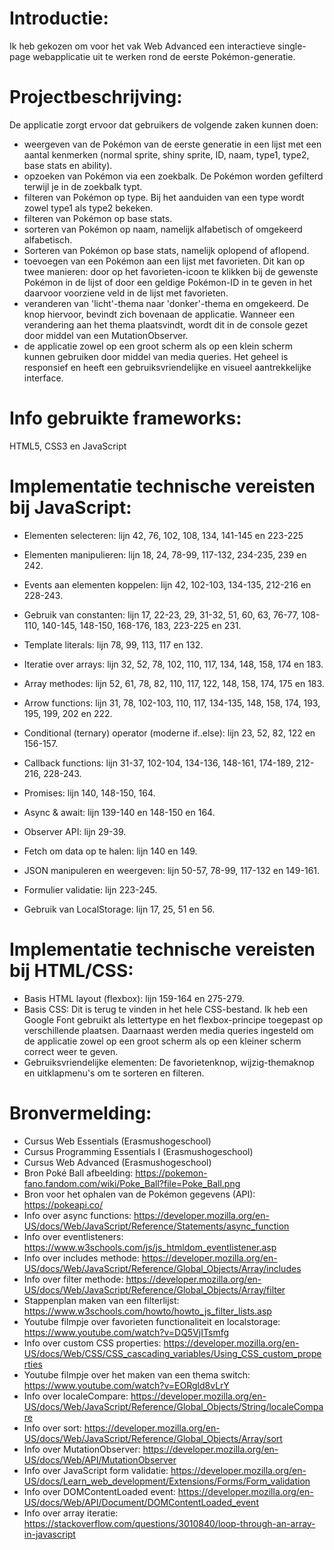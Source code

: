# Introductie:
Ik heb gekozen om voor het vak Web Advanced een interactieve single-page webapplicatie uit te werken rond de eerste Pokémon-generatie.

# Projectbeschrijving:
De applicatie zorgt ervoor dat gebruikers de volgende zaken kunnen doen:
- weergeven van de Pokémon van de eerste generatie in een lijst met een aantal kenmerken (normal sprite, shiny sprite, ID, naam, type1, type2, base stats en ability).
- opzoeken van Pokémon via een zoekbalk. De Pokémon worden gefilterd terwijl je in de zoekbalk typt.
- filteren van Pokémon op type. Bij het aanduiden van een type wordt zowel type1 als type2 bekeken.
- filteren van Pokémon op base stats.
- sorteren van Pokémon op naam, namelijk alfabetisch of omgekeerd alfabetisch.
- Sorteren van Pokémon op base stats, namelijk oplopend of aflopend.
- toevoegen van een Pokémon aan een lijst met favorieten. Dit kan op twee manieren: door op het favorieten-icoon te klikken bij de gewenste Pokémon in de lijst of door een geldige Pokémon-ID in te geven in het daarvoor voorziene veld in de lijst met favorieten.
- veranderen van 'licht'-thema naar 'donker'-thema en omgekeerd. De knop hiervoor, bevindt zich bovenaan de applicatie. Wanneer een verandering aan het thema plaatsvindt, wordt dit in de console gezet door middel van een MutationObserver.
- de applicatie zowel op een groot scherm als op een klein scherm kunnen gebruiken door middel van media queries. Het geheel is responsief en heeft een gebruiksvriendelijke en visueel aantrekkelijke interface.

# Info gebruikte frameworks:
HTML5, CSS3 en JavaScript

# Implementatie technische vereisten bij JavaScript:
- Elementen selecteren: lijn 42, 76, 102, 108, 134, 141-145 en 223-225
- Elementen manipulieren: lijn 18, 24, 78-99, 117-132, 234-235, 239 en 242.
- Events aan elementen koppelen: lijn 42, 102-103, 134-135, 212-216 en 228-243.

- Gebruik van constanten: lijn 17, 22-23, 29, 31-32, 51, 60, 63, 76-77, 108-110, 140-145, 148-150, 168-176, 183, 223-225 en 231.
- Template literals: lijn 78, 99, 113, 117 en 132.
- Iteratie over arrays: lijn 32, 52, 78, 102, 110, 117, 134, 148, 158, 174 en 183.
- Array methodes: lijn 52, 61, 78, 82, 110, 117, 122, 148, 158, 174, 175 en 183.
- Arrow functions: lijn 31, 78, 102-103, 110, 117, 134-135, 148, 158, 174, 193, 195, 199, 202 en 222.
- Conditional (ternary) operator (moderne if..else): lijn 23, 52, 82, 122 en 156-157.
- Callback functions: lijn 31-37, 102-104, 134-136, 148-161, 174-189, 212-216, 228-243.
- Promises: lijn 140, 148-150, 164.
- Async & await: lijn 139-140 en 148-150 en 164.
- Observer API: lijn 29-39.

- Fetch om data op te halen: lijn 140 en 149.
- JSON manipuleren en weergeven: lijn 50-57, 78-99, 117-132 en 149-161.

- Formulier validatie: lijn 223-245.
- Gebruik van LocalStorage: lijn 17, 25, 51 en 56.


# Implementatie technische vereisten bij HTML/CSS:
- Basis HTML layout (flexbox): lijn 159-164 en 275-279.
- Basis CSS: Dit is terug te vinden in het hele CSS-bestand. Ik heb een Google Font gebruikt als lettertype en het flexbox-principe toegepast op verschillende plaatsen. Daarnaast werden media queries ingesteld om de applicatie zowel op een groot scherm als op een kleiner scherm correct weer te geven.
- Gebruiksvriendelijke elementen: De favorietenknop, wijzig-themaknop en uitklapmenu's om te sorteren en filteren.

# Bronvermelding:
- Cursus Web Essentials (Erasmushogeschool)
- Cursus Programming Essentials I (Erasmushogeschool)
- Cursus Web Advanced (Erasmushogeschool)
- Bron Poké Ball afbeelding: https://pokemon-fano.fandom.com/wiki/Poke_Ball?file=Poke_Ball.png
- Bron voor het ophalen van de Pokémon gegevens (API): https://pokeapi.co/
- Info over async functions: https://developer.mozilla.org/en-US/docs/Web/JavaScript/Reference/Statements/async_function
- Info over eventlisteners: https://www.w3schools.com/js/js_htmldom_eventlistener.asp
- Info over includes methode: https://developer.mozilla.org/en-US/docs/Web/JavaScript/Reference/Global_Objects/Array/includes
- Info over filter methode: https://developer.mozilla.org/en-US/docs/Web/JavaScript/Reference/Global_Objects/Array/filter
- Stappenplan maken van een filterlijst: https://www.w3schools.com/howto/howto_js_filter_lists.asp
- Youtube filmpje over favorieten functionaliteit en localstorage: https://www.youtube.com/watch?v=DQ5VjITsmfg
- Info over custom CSS properties: https://developer.mozilla.org/en-US/docs/Web/CSS/CSS_cascading_variables/Using_CSS_custom_properties
- Youtube filmpje over het maken van een thema switch: https://www.youtube.com/watch?v=EORgld8vLrY
- Info over localeCompare: https://developer.mozilla.org/en-US/docs/Web/JavaScript/Reference/Global_Objects/String/localeCompare
- Info over sort: https://developer.mozilla.org/en-US/docs/Web/JavaScript/Reference/Global_Objects/Array/sort
- Info over MutationObserver: https://developer.mozilla.org/en-US/docs/Web/API/MutationObserver
- Info over JavaScript form validatie: https://developer.mozilla.org/en-US/docs/Learn_web_development/Extensions/Forms/Form_validation
- Info over DOMContentLoaded event: https://developer.mozilla.org/en-US/docs/Web/API/Document/DOMContentLoaded_event
- Info over array iteratie: https://stackoverflow.com/questions/3010840/loop-through-an-array-in-javascript